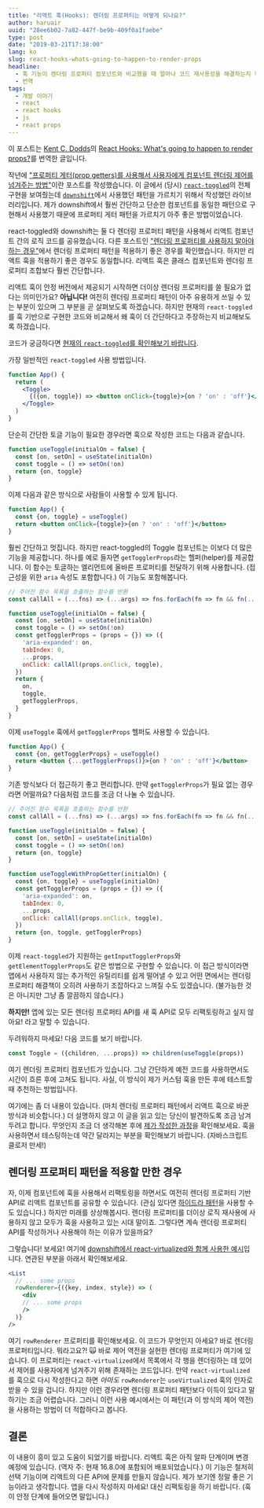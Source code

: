 ```yaml
---
title: "리액트 훅(Hooks): 렌더링 프로퍼티는 어떻게 되나요?"
author: haruair
uuid: "28ee6b02-7a82-447f-be9b-409f0a1faebe"
type: post
date: "2019-03-21T17:38:00"
lang: ko
slug: react-hooks-whats-going-to-happen-to-render-props
headline:
  - 훅 기능이 렌더링 프로퍼티 컴포넌트와 비교했을 때 얼마나 코드 재사용성을 해결하는지 확인합니다
  - 번역
tags:
  - 개발 이야기
  - react
  - react hooks
  - js
  - react props
---
```


<div class="translation-note">

이 포스트는 [Kent C. Dodds](https://twitter.com/kentcdodds)의 [React Hooks: What's going to happen to render props?](https://kentcdodds.com/blog/react-hooks-whats-going-to-happen-to-render-props)를 번역한 글입니다.

</div>

작년에 ["프로퍼티 게터(prop getters)를 사용해서 사용자에게 컴포넌트 렌더링 제어를 넘겨주는 방법"](https://blog.kentcdodds.com/how-to-give-rendering-control-to-users-with-prop-getters-549eaef76acf)이란 포스트를 작성했습니다. 이 글에서 (당시) [`react-toggled`](https://github.com/kentcdodds/react-toggled)의 전체 구현을 보여줬는데 [`downshift`](https://github.com/paypal/downshift)에서 사용했던 패턴을 가르치기 위해서 작성했던 라이브러리입니다. 제가 downshift에서 훨씬 간단하고 단순한 컴포넌트를 동일한 패턴으로 구현해서 사용했기 때문에 프로퍼티 게터 패턴을 가르치기 아주 좋은 방법이었습니다. 

react-toggled와 downshift는 둘 다 렌더링 프로퍼티 패턴을 사용해서 리액트 컴포넌트 간의 로직 코드를 공유했습니다. 다른 포스트인 ["렌더링 프로퍼티를 사용하지 말아야 하는 경우"](https://blog.kentcdodds.com/when-to-not-use-render-props-5397bbeff746)에서 렌더링 프로퍼티 패턴을 적용하기 좋은 경우를 확인했습니다. 하지만 리액트 훅을 적용하기 좋은 경우도 동일합니다. 리액트 훅은 클래스 컴포넌트와 렌더링 프로퍼티 조합보다 훨씬 간단합니다.

리액트 훅이 안정 버전에서 제공되기 시작하면 더이상 렌더링 프로퍼티를 쓸 필요가 없다는 의미인가요? **아닙니다!** 여전히 렌더링 프로퍼티 패턴이 아주 유용하게 쓰일 수 있는 부분이 있으며 그 부분을 곧 살펴보도록 하겠습니다. 하지만 현재의 `react-toggled`를 훅 기반으로 구현한 코드와 비교해서 왜 훅이 더 간단하다고 주장하는지 비교해보도록 하겠습니다.

코드가 궁금하다면 [현재의 `react-toggled`를 확인해보기 바랍니다](https://github.com/kentcdodds/react-toggled/blob/8452a1f2a4ec7b64588cd8c9812e0faf8deb0271/src/index.js).

가장 일반적인 `react-toggled` 사용 방법입니다.

```jsx
function App() {
  return (
    <Toggle>
      {({on, toggle}) => <button onClick={toggle}>{on ? 'on' : 'off'}</button>}
    </Toggle>
  )
}
```

단순히 간단한 토글 기능이 필요한 경우라면 훅으로 작성한 코드는 다음과 같습니다.

```js
function useToggle(initialOn = false) {
  const [on, setOn] = useState(initialOn)
  const toggle = () => setOn(!on)
  return {on, toggle}
}
```

이제 다음과 같은 방식으로 사람들이 사용할 수 있게 됩니다.

```jsx
function App() {
  const {on, toggle} = useToggle()
  return <button onClick={toggle}>{on ? 'on' : 'off'}</button>
}
```

훨씬 간단하고 멋집니다. 하지만 react-toggled의 Toggle 컴포넌트는 이보다 더 많은 기능을 제공합니다. 하나를 예로 들자면 `getTogglerProps`라는 헬퍼(helper)를 제공합니다. 이 함수는 토글하는 엘리먼트에 올바른 프로퍼티를 전달하기 위해 사용합니다. (접근성을 위한 `aria` 속성도 포함합니다.) 이 기능도 포함해봅니다.

```js
// 주어진 함수 목록을 호출하는 함수를 반환
const callAll = (...fns) => (...args) => fns.forEach(fn => fn && fn(...args))

function useToggle(initialOn = false) {
  const [on, setOn] = useState(initialOn)
  const toggle = () => setOn(!on)
  const getTogglerProps = (props = {}) => ({
    'aria-expanded': on,
    tabIndex: 0,
    ...props,
    onClick: callAll(props.onClick, toggle),
  })
  return {
    on,
    toggle,
    getTogglerProps,
  }
}
```

이제 `useToggle` 훅에서 `getTogglerProps` 헬퍼도 사용할 수 있습니다.

```jsx
function App() {
  const {on, getTogglerProps} = useToggle()
  return <button {...getTogglerProps()}>{on ? 'on' : 'off'}</button>
}
```

기존 방식보다 더 접근하기 좋고 편리합니다. 만약 `getTogglerProps`가 필요 없는 경우라면 어떨까요? 다음처럼 코드를 조금 더 나눌 수 있습니다.

```js
// 주어진 함수 목록을 호출하는 함수를 반환
const callAll = (...fns) => (...args) => fns.forEach(fn => fn && fn(...args))

function useToggle(initialOn = false) {
  const [on, setOn] = useState(initialOn)
  const toggle = () => setOn(!on)
  return {on, toggle}
}

function useToggleWithPropGetter(initialOn) {
  const {on, toggle} = useToggle(initialOn)
  const getTogglerProps = (props = {}) => ({
    'aria-expanded': on,
    tabIndex: 0,
    ...props,
    onClick: callAll(props.onClick, toggle),
  })
  return {on, toggle, getTogglerProps}
}
```

이제 `react-toggled`가 지원하는 `getInputTogglerProps`와 `getElementTogglerProps`도 같은 방법으로 구현할 수 있습니다. 이 접근 방식이라면 앱에서 사용하지 않는 추가적인 유틸리티를 쉽게 떨어낼 수 있고 어떤 면에서는 렌더링 프로퍼티 해결책이 오히려 사용하기 조잡하다고 느껴질 수도 있겠습니다. (불가능한 것은 아니지만 그냥 좀 깔끔하지 않습니다.) 

**하지만!** 앱에 있는 모든 렌더링 프로퍼티 API를 새 훅 API로 모두 리팩토링하고 싶지 않아요! 라고 말할 수 있습니다.

두려워하지 마세요! 다음 코드를 보기 바랍니다.

```js
const Toggle = ({children, ...props}) => children(useToggle(props))
```

여기 렌더링 프로퍼티 컴포넌트가 있습니다. 그냥 간단하게 예전 코드를 사용하면서도 시간이 흐른 후에 고쳐도 됩니다. 사실, 이 방식이 제가 커스텀 훅을 만든 후에 테스트할 때 추천하는 방법입니다.

여기에는 좀 더 내용이 있습니다. (마치 렌더링 프로퍼티 패턴에서 리액트 훅으로 바꾼 방식과 비슷합니다.) 더 설명하지 않고 이 글을 읽고 있는 당신이 발견하도록 조금 남겨두려고 합니다. 무엇인지 조금 더 생각해본 후에 [제가 작성한 과정](https://www.youtube.com/watch?v=_eVyLVFlSQk&list=PLV5CVI1eNcJgCrPH_e6d57KRUTiDZgs0u)을 확인해보세요. 훅을 사용하면서 테스팅하는데 약간 달라지는 부분을 확인해보기 바랍니다. (자바스크립트 클로저 만세!)

## 렌더링 프로퍼티 패턴을 적용할 만한 경우

자, 이제 컴포넌트에 훅을 사용해서 리팩토링을 하면서도 여전히 렌더링 프로퍼티 기반 API로 리액트 컴포넌트를 공유할 수 있습니다. (관심 있다면 [하이드라 패턴](https://americanexpress.io/hydra/)을 사용할 수도 있습니다.) 하지만 미래를 상상해봅시다. 렌더링 프로퍼티를 더이상 로직 재사용에 사용하지 않고 모두가 훅을 사용하고 있는 시대 말이죠. 그렇다면 계속 렌더링 프로퍼티 API를 작성하거나 사용해야 하는 이유가 있을까요?

그렇습니다! 보세요! 여기에 [downshift에서 react-virtualized와 함께 사용한 예시](https://github.com/paypal/downshift/blob/9b3467dce2be59832765277570857de5679d8392/stories/examples/windowing-with-react-virtualized.js)입니다. 연관된 부분을 아래서 확인해보세요.

```jsx
<List
  // ... some props
  rowRenderer={({key, index, style}) => (
    <div
    // ... some props
    />
  )}
/>
```

여기 `rowRenderer` 프로퍼티를 확인해보세요. 이 코드가 무엇인지 아세요? 바로 렌더링 프로퍼티입니다. 뭐라고요?! 🙀 바로 제어 역전을 실현한 렌더링 프로퍼티가 여기에 있습니다. 이 프로퍼티는 `react-virtualized`에서 목록에서 각 행을 렌더링하는 데 있어서 제어를 사용자에게 넘겨주기 위해 존재하는 코드입니다. 만약 `react-virtualized`를 훅으로 다시 작성한다고 하면 _아마도_ `rowRenderer`는 `useVirtualized` 훅의 인자로 받을 수 있을 겁니다. 하지만 이런 경우라면 렌더링 프로퍼티 패턴보다 이득이 있다고 말하기는 조금 어렵습니다. 그러니 이런 사용 예시에서는 이 패턴(과 이 방식의 제어 역전)을 사용하는 방법이 더 적합하다고 봅니다.

## 결론

이 내용이 흥미 있고 도움이 되었기를 바랍니다. 리액트 훅은 아직 알파 단계이며 변경 예정에 있습니다. (역자 주: 현재 16.8.0에 포함되어 배포되었습니다.) 이 기능은 철저히 선택 기능이며 리액트의 다른 API에 문제를 만들지 않습니다. 제가 보기엔 정말 좋은 기능이라고 생각합니다. 앱을 다시 작성하지 마세요! 대신 리팩토링을 하기 바랍니다. (훅이 안정 단계에 들어오면 말입니다.)

